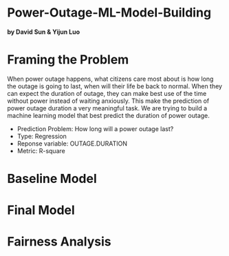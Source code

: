 # Power-Outage-ML-Model-Building
**by David Sun & Yijun Luo**


# Framing the Problem
When power outage happens, what citizens care most about is how long the outage is going to last, when will their life be back to normal. When they can expect the duration of outage, they can make best use of the time without power instead of waiting anxiously. This make the prediction of power outage duration a very meaningful task. We are trying to build a machine learning model that best predict the duration of power outage.

- Prediction Problem: How long will a power outage last?
- Type: Regression
- Reponse variable: OUTAGE.DURATION
- Metric: R-square








# Baseline Model





# Final Model






# Fairness Analysis
